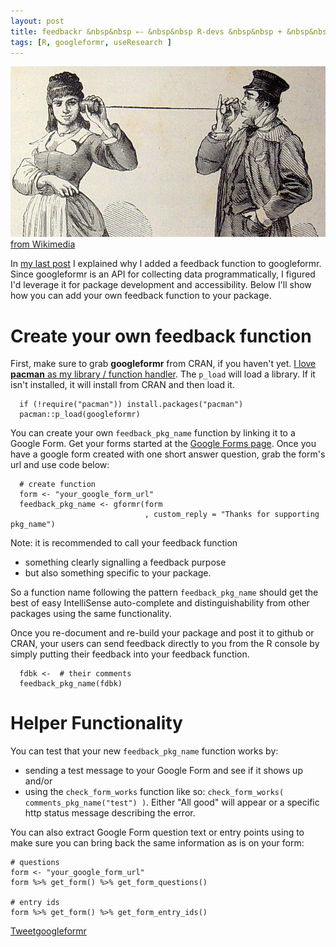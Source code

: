 ```yaml
---
layout: post
title: feedbackr &nbsp&nbsp ⤌ &nbsp&nbsp R-devs &nbsp&nbsp + &nbsp&nbspuseRs
tags: [R, googleformr, useResearch ]
---
```


![](/images/phone_string.png)
<a href='https://upload.wikimedia.org/wikipedia/commons/5/53/Tel%C3%A9fono_de_cordel_(1882).jpg'>from Wikimedia</a>

In [my last post](/need-user-feedback-send-programmatically) I explained why I added a feedback function to googleformr. Since googleformr is an API for collecting data programmatically, I figured I'd leverage it for package development and accessibility. Below I'll show how you can add your own feedback function to your package. 


Create your own feedback function
=============

First, make sure to grab **googleformr** from CRAN, if you haven't yet. [I love **pacman** as my library / function handler](/let-pacman-eat-up-library-and-require/). The `p_load` will load a library. If it isn't installed, it will install from CRAN and then load it.

      if (!require("pacman")) install.packages("pacman")
      pacman::p_load(googleformr)


You can create your own `feedback_pkg_name` function by linking it to a Google Form. Get your forms started at the [Google Forms page](https://www.google.com/forms/about/).  Once you have a google form created with one short answer question, grab the form's url and use code below: 


      # create function
      form <- "your_google_form_url"
      feedback_pkg_name <- gformr(form
                                  , custom_reply = "Thanks for supporting pkg_name")
      

Note: it is recommended to call your feedback function 

- something clearly signalling  a feedback purpose 
- but also something specific to your package.

So a function name following the pattern `feedback_pkg_name` should get the best of easy IntelliSense auto-complete and distinguishability from other packages using the same functionality.

Once you re-document and re-build your package and post it to github or CRAN, your users can send feedback directly to you from the R console by simply  putting their feedback into your feedback function.

      fdbk <-  # their comments
      feedback_pkg_name(fdbk)



Helper Functionality
====================

You can test that your new `feedback_pkg_name` function works by:

- sending a test message to your Google Form and see if it shows up and/or
- using the `check_form_works` function like so: `check_form_works( comments_pkg_name("test") )`. Either "All good" will appear or a specific http status message describing the error.


You can also extract Google Form question text or entry points using to make sure you can bring back the same information as is on your form:


	# questions
	form <- "your_google_form_url"
	form %>% get_form() %>% get_form_questions()

	# entry ids
	form %>% get_form() %>% get_form_entry_ids()

<a href="https://twitter.com/share" class="twitter-share-button" data-via="data_steve" data-size="large" data-hashtags="rstats,googleapps," data-dnt="true">Tweet</a><a class="github-button" href="https://github.com/data-steve/googleformr" data-icon="octicon-star" data-style="mega" aria-label="Star data-steve/googleformr on GitHub">googleformr</a> 
<br><br>